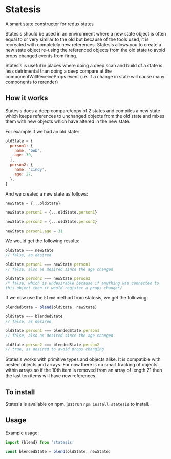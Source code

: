 # Statesis
A smart state constructor for redux states

Statesis should be used in an environment where a new state object is often equal to or very similar to the old but because of the tools used, it is recreated with completely new references. Statesis allows you to create a new state object re-using the referenced objects from the old state to avoid props changed events from firing.

Statesis is useful in places where doing a deep scan and build of a state is less detrimental than doing a deep compare at the componentWillReceiveProps event (i.e. if a change in state will cause many components to rerender)

## How it works
Statesis does a deep compare/copy of 2 states and compiles a new state which keeps references to unchanged objects from the old state and mixes them with new objects which have altered in the new state.

For example if we had an old state:

```javascript
oldState = {
  person1: {
    name: 'bob',
    age: 30,
  },
  person2: {
    name: 'cindy',
    age: 27,
  },
}
```

And we created a new state as follows:
```javascript
newState = {...oldState}

newState.person1 = {...oldState.person1}

newState.person2 = {...oldState.person2}

newState.person1.age = 31
```

We would get the following results:
```javascript
oldState === newState
// false, as desired

oldState.person1 === newState.person1
// false, also as desired since the age changed

oldState.person2 === newState.person2
/* false, which is undesirable because if anything was connected to
this object then it would register a props change*/
```

If we now use the `blend` method from statesis, we get the following:
```javascript
blendedState = blend(oldState, newState)

oldState === blendedState
// false, as desired

oldState.person1 === blendedState.person1
// false, also as desired since the age changed

oldState.person2 === blendedState.person2
// true, as desired to avoid props changing
```

Statesis works with primitive types and objects alike. It is compatible with nested objects and arrays. For now there is no smart tracking of objects within arrays so if the 10th item is removed from an array of length 21 then the last ten items will have new references.

## To install
Statesis is available on npm. just run `npm install statesis` to install.

## Usage
Example usage:
```javascript
import {blend} from 'statesis'

const blendedState = blend(oldState, newState)
```
